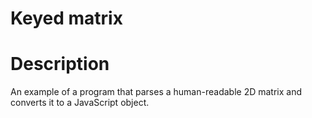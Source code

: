# Keyed matrix

# Description

An example of a program that parses a human-readable 2D matrix and converts it to a JavaScript object.